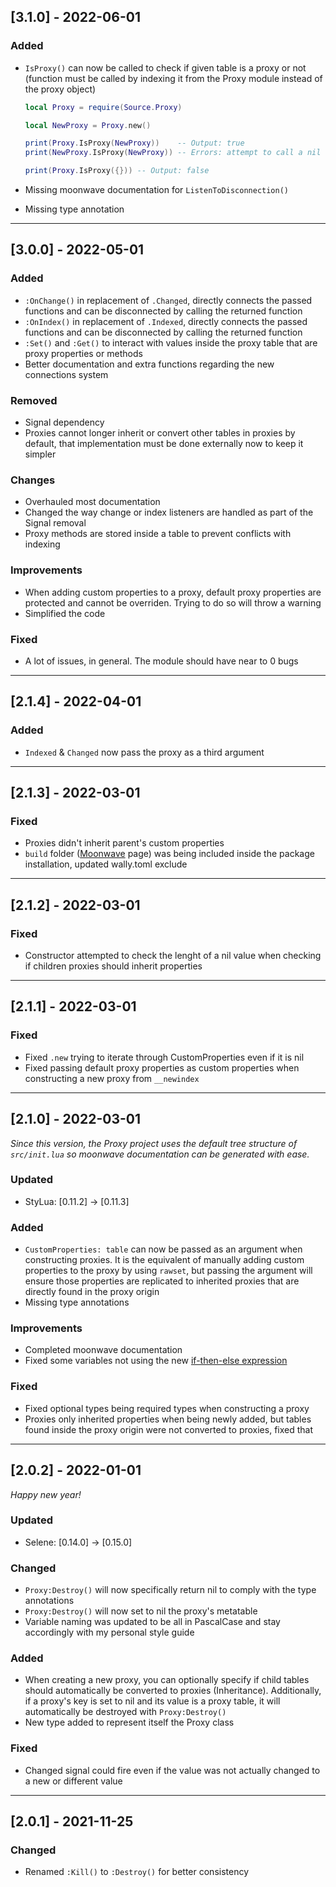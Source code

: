 ## [3.1.0] - 2022-06-01

### Added
- `IsProxy()` can now be called to check if given table is a proxy or not (function must be called by indexing it from the Proxy module instead of the proxy object)

    ```lua
    local Proxy = require(Source.Proxy)

    local NewProxy = Proxy.new()

    print(Proxy.IsProxy(NewProxy))    -- Output: true
    print(NewProxy.IsProxy(NewProxy)) -- Errors: attempt to call a nil value

    print(Proxy.IsProxy({})) -- Output: false
    ```
- Missing moonwave documentation for `ListenToDisconnection()`
- Missing type annotation

---

## [3.0.0] - 2022-05-01

### Added
- `:OnChange()` in replacement of `.Changed`, directly connects the passed functions and can be disconnected by calling the returned function
- `:OnIndex()` in replacement of `.Indexed`, directly connects the passed functions and can be disconnected by calling the returned function
- `:Set()` and `:Get()` to interact with values inside the proxy table that are proxy properties or methods
- Better documentation and extra functions regarding the new connections system

### Removed
- Signal dependency
- Proxies cannot longer inherit or convert other tables in proxies by default, that implementation must be done externally now to keep it simpler

### Changes
- Overhauled most documentation
- Changed the way change or index listeners are handled as part of the Signal removal
- Proxy methods are stored inside a table to prevent conflicts with indexing

### Improvements
- When adding custom properties to a proxy, default proxy properties are protected and cannot be overriden. Trying to do so will throw a warning
- Simplified the code

### Fixed
- A lot of issues, in general. The module should have near to 0 bugs

---

## [2.1.4] - 2022-04-01

### Added
- `Indexed` & `Changed` now pass the proxy as a third argument

---

## [2.1.3] - 2022-03-01

### Fixed
- Proxies didn't inherit parent's custom properties
- `build` folder ([Moonwave](https://upliftgames.github.io/moonwave/) page) was being included inside the package installation, updated wally.toml exclude

---

## [2.1.2] - 2022-03-01

### Fixed
- Constructor attempted to check the lenght of a nil value when checking if children proxies should inherit properties

---

## [2.1.1] - 2022-03-01

### Fixed
- Fixed `.new` trying to iterate through CustomProperties even if it is nil
- Fixed passing default proxy properties as custom properties when constructing a new proxy from `__newindex` 

---

## [2.1.0] - 2022-03-01

*Since this version, the Proxy project uses the default tree structure of `src/init.lua` so moonwave documentation can be generated with ease.*

### Updated
- StyLua: [0.11.2] -> [0.11.3]

### Added
- `CustomProperties: table` can now be passed as an argument when constructing proxies. It is the equivalent of manually adding custom properties to
the proxy by using `rawset`, but passing the argument will ensure those properties are replicated to inherited proxies that are directly found in the
proxy origin
- Missing type annotations

### Improvements
- Completed moonwave documentation
- Fixed some variables not using the new [if-then-else expression](https://devforum.roblox.com/t/luau-recap-october-2021/1531825)

### Fixed
- Fixed optional types being required types when constructing a proxy
- Proxies only inherited properties when being newly added, but tables found inside the proxy origin were not converted to proxies, fixed that

---

## [2.0.2] - 2022-01-01

*Happy new year!*
### Updated
- Selene: [0.14.0] -> [0.15.0]

### Changed
- `Proxy:Destroy()` will now specifically return nil to comply with the type annotations
- `Proxy:Destroy()` will now set to nil the proxy's metatable
- Variable naming was updated to be all in PascalCase and stay accordingly with my personal style guide

### Added
- When creating a new proxy, you can optionally specify if child tables should automatically be converted to proxies (Inheritance). Additionally,
if a proxy's key is set to nil and its value is a proxy table, it will automatically be destroyed with `Proxy:Destroy()`
- New type added to represent itself the Proxy class

### Fixed
- Changed signal could fire even if the value was not actually changed to a new or different value

---

## [2.0.1] - 2021-11-25

### Changed
- Renamed `:Kill()` to `:Destroy()` for better consistency